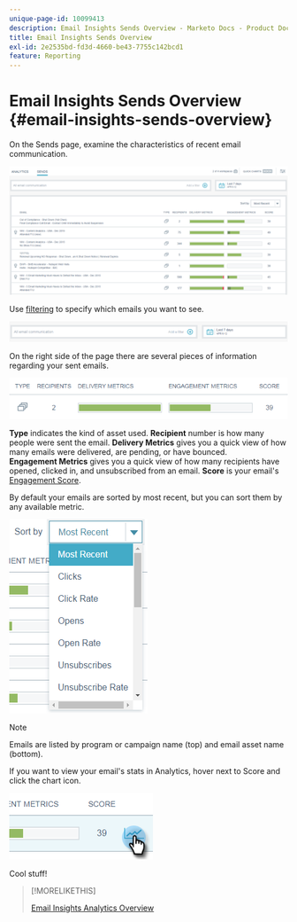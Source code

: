 ```yaml
---
unique-page-id: 10099413
description: Email Insights Sends Overview - Marketo Docs - Product Documentation
title: Email Insights Sends Overview
exl-id: 2e2535bd-fd3d-4660-be43-7755c142bcd1
feature: Reporting
---
```

# Email Insights Sends Overview {#email-insights-sends-overview}

On the Sends page, examine the characteristics of recent email communication.

![](assets/one.png)

Use [filtering](/help/marketo/product-docs/reporting/email-insights/filtering-in-email-insights.md) to specify which emails you want to see.

![](assets/filtering.png)

On the right side of the page there are several pieces of information regarding your sent emails.

![](assets/two-1.png)

**Type** indicates the kind of asset used.
**Recipient** number is how many people were sent the email.
**Delivery Metrics** gives you a quick view of how many emails were delivered, are pending, or have bounced.  
**Engagement Metrics** gives you a quick view of how many recipients have opened, clicked in, and unsubscribed from an email.
**Score** is your email's [Engagement Score](/help/marketo/product-docs/email-marketing/drip-nurturing/reports-and-notifications/understanding-the-engagement-score.md).

By default your emails are sorted by most recent, but you can sort them by any available metric.

![](assets/three-1.png)

>[!NOTE]
>
>Emails are listed by program or campaign name (top) and email asset name (bottom).

If you want to view your email's stats in Analytics, hover next to Score and click the chart icon.

![](assets/five.png)

Cool stuff!

>[!MORELIKETHIS]
>
>[Email Insights Analytics Overview](/help/marketo/product-docs/reporting/email-insights/email-insights-analytics-overview.md)
